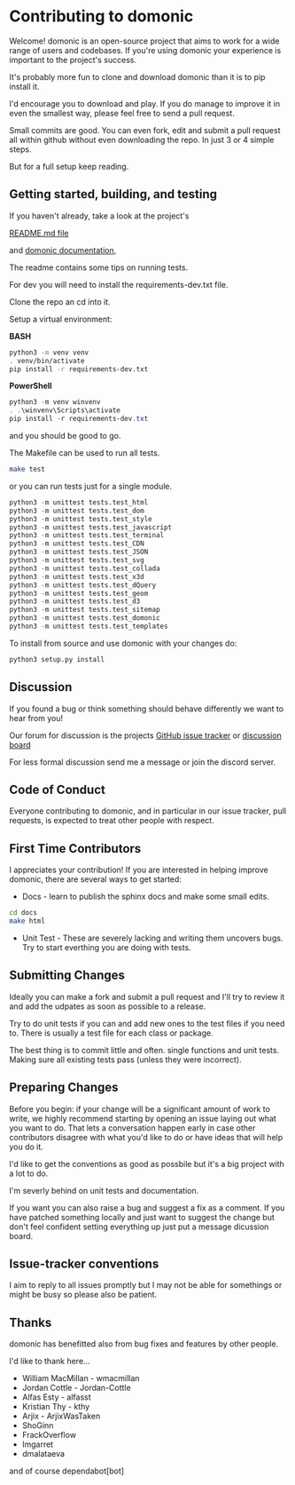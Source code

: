 Contributing to domonic
=======================

Welcome! domonic is an open-source project that aims to work for a wide
range of users and codebases. If you're using domonic your experience
is important to the project's success.

It's probably more fun to clone and download domonic than it is to pip install it.

I'd encourage you to download and play. If you do manage to improve it
in even the smallest way, please feel free to send a pull request.

Small commits are good. You can even fork, edit and submit a pull request
all within github without even downloading the repo. In just 3 or 4 simple steps.

But for a full setup keep reading.

Getting started, building, and testing
--------------------------------------

If you haven't already, take a look at the project's

[README.md file](README.md)

and [domonic documentation](https://readthedocs.org/projects/domonic/),

The readme contains some tips on running tests.

For dev you will need to install the requirements-dev.txt file.

Clone the repo an cd into it.

Setup a virtual environment:

**BASH**
```bash
python3 -m venv venv
. venv/bin/activate
pip install -r requirements-dev.txt
```

**PowerShell**
```powershell
python3 -m venv winvenv
. .\winvenv\Scripts\activate
pip install -r requirements-dev.txt
```

and you should be good to go.

The Makefile can be used to run all tests.

```bash
make test
```

or you can run tests just for a single module.

```python
python3 -m unittest tests.test_html
python3 -m unittest tests.test_dom
python3 -m unittest tests.test_style
python3 -m unittest tests.test_javascript
python3 -m unittest tests.test_terminal
python3 -m unittest tests.test_CDN
python3 -m unittest tests.test_JSON
python3 -m unittest tests.test_svg
python3 -m unittest tests.test_collada
python3 -m unittest tests.test_x3d
python3 -m unittest tests.test_dQuery
python3 -m unittest tests.test_geom
python3 -m unittest tests.test_d3
python3 -m unittest tests.test_sitemap
python3 -m unittest tests.test_domonic
python3 -m unittest tests.test_templates
```

To install from source and use domonic with your changes do:

```python
python3 setup.py install
```

Discussion
----------

If you found a bug or think something should behave differently we want to hear from you!

Our forum for discussion is the projects
[GitHub issue tracker](https://github.com/byteface/domonic/issues) or
[discussion board](https://github.com/byteface/domonic/discussions)

For less formal discussion send me a message or join the discord server.

Code of Conduct
-----------------------

Everyone contributing to domonic, and in particular in our
issue tracker, pull requests, is expected to treat other people with respect.

First Time Contributors
-----------------------

I appreciates your contribution! If you are interested in helping improve
domonic, there are several ways to get started:

* Docs - learn to publish the sphinx docs and make some small edits.

```bash
cd docs
make html
```

* Unit Test - These are severely lacking and writing them uncovers bugs. Try to start everthing you are doing with tests.

Submitting Changes
------------------

Ideally you can make a fork and submit a pull request and I'll try to review it and add the udpates as soon as possible to a release.

Try to do unit tests if you can and add new ones to the test files if you need to. There is usually a test file for each class or package.

The best thing is to commit little and often. single functions and unit tests. Making sure all existing tests pass (unless they were incorrect).

Preparing Changes
-----------------

Before you begin: if your change will be a significant amount of work
to write, we highly recommend starting by opening an issue laying out
what you want to do.  That lets a conversation happen early in case
other contributors disagree with what you'd like to do or have ideas
that will help you do it.

I'd like to get the conventions as good as possbile but it's a big project with a lot to do.

I'm severly behind on unit tests and documentation.

If you want you can also raise a bug and suggest a fix as a comment. If you have patched something locally and just want to suggest the change but don't feel confident setting everything up just put a message dicussion board.

Issue-tracker conventions
-------------------------

I aim to reply to all issues promptly but I may not be able for somethings or might be busy so please also be patient.

Thanks
-------------------------

domonic has benefitted also from bug fixes and features by other people.

I'd like to thank here...

* William MacMillan - wmacmillan
* Jordan Cottle - Jordan-Cottle
* Alfas Esty - alfasst
* Kristian Thy - kthy
* Arjix - ArjixWasTaken
* ShoGinn
* FrackOverflow
* lmgarret
* dmalataeva

and of course dependabot[bot]

